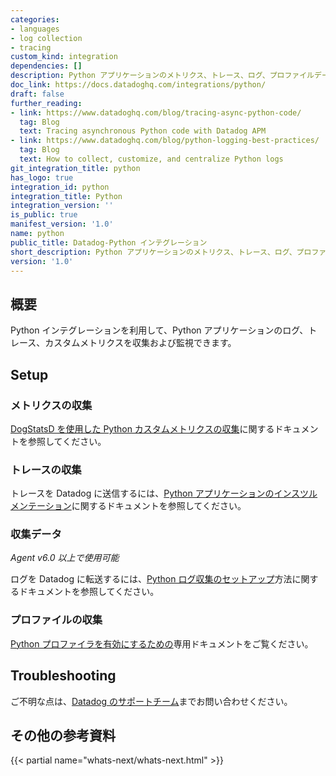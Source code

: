 ```yaml
---
categories:
- languages
- log collection
- tracing
custom_kind: integration
dependencies: []
description: Python アプリケーションのメトリクス、トレース、ログ、プロファイルデータを収集します。
doc_link: https://docs.datadoghq.com/integrations/python/
draft: false
further_reading:
- link: https://www.datadoghq.com/blog/tracing-async-python-code/
  tag: Blog
  text: Tracing asynchronous Python code with Datadog APM
- link: https://www.datadoghq.com/blog/python-logging-best-practices/
  tag: Blog
  text: How to collect, customize, and centralize Python logs
git_integration_title: python
has_logo: true
integration_id: python
integration_title: Python
integration_version: ''
is_public: true
manifest_version: '1.0'
name: python
public_title: Datadog-Python インテグレーション
short_description: Python アプリケーションのメトリクス、トレース、ログ、プロファイルデータを収集します。
version: '1.0'
---
```


<!--  SOURCED FROM https://github.com/DataDog/dogweb -->
## 概要

Python インテグレーションを利用して、Python アプリケーションのログ、トレース、カスタムメトリクスを収集および監視できます。

## Setup

### メトリクスの収集

[DogStatsD を使用した Python カスタムメトリクスの収集][1]に関するドキュメントを参照してください。

### トレースの収集

トレースを Datadog に送信するには、[Python アプリケーションのインスツルメンテーション][2]に関するドキュメントを参照してください。

### 収集データ

_Agent v6.0 以上で使用可能_

ログを Datadog に転送するには、[Python ログ収集のセットアップ][3]方法に関するドキュメントを参照してください。

### プロファイルの収集

[Python プロファイラを有効にするための][4]専用ドキュメントをご覧ください。

## Troubleshooting

ご不明な点は、[Datadog のサポートチーム][5]までお問い合わせください。

## その他の参考資料

{{< partial name="whats-next/whats-next.html" >}}

[1]: https://docs.datadoghq.com/ja/developers/dogstatsd/?tab=python
[2]: https://docs.datadoghq.com/ja/tracing/setup/python/
[3]: https://docs.datadoghq.com/ja/logs/log_collection/python/
[4]: https://docs.datadoghq.com/ja/profiler/enabling/python/
[5]: https://docs.datadoghq.com/ja/help/